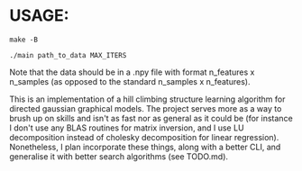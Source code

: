 # USAGE:

`make -B`

`./main path_to_data MAX_ITERS`

Note that the data should be in a .npy file with format n_features x n_samples (as opposed to the standard n_samples x n_features).

This is an implementation of a hill climbing structure learning algorithm for directed gaussian graphical models. The project serves more as a way to brush up on skills
and isn't as fast nor as general as it could be (for instance I don't use any BLAS routines for matrix inversion, and I use LU decomposition instead of cholesky 
decomposition for linear regression). Nonetheless, I plan incorporate these things, along with a better CLI, and generalise it with better search algorithms (see TODO.md). 
